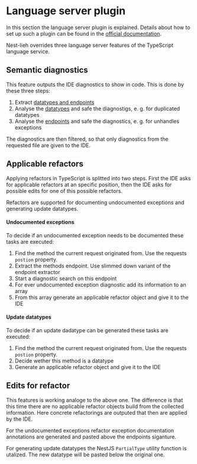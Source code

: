 # Language server plugin

In this section the language server plugin is explained.
Details about how to set up such a plugin can be found in the [official documentation](https://github.com/microsoft/TypeScript/wiki/Writing-a-Language-Service-Plugin).

Nest-lieh overrides three language server features of the TypeScript language service.

## Semantic diagnostics

This feature outputs the IDE diagnostics to show in code.
This is done by these three steps:

1. Extract [datatypes and endpoints](../extraction/README.md)
2. Analyse the [datatypes](../analyseDatatype/README.md) and safe the diagnostigs, e. g. for duplicated datatypes
3. Analyse the [endpoints](../analyseEndpoint/README.md) and safe the diagnostics, e. g. for unhandles exceptions

The diagnostics are then filtered, so that only diagnostics from the requested file are given to the IDE.

## Applicable refactors

Applying refactors in TypeScript is splitted into two steps. First the IDE asks for applicable refactors at an specific position, then the IDE asks for possible edits for one of this possible refactors.

Refactors are supported for documenting undocumented exceptions and generating update datatypes.

#### Undocumented exceptions

To decide if an undocumented exception needs to be documented these tasks are executed:

1. Find the method the current request originated from. Use the requests `postion` property.
2. Extract the methods endpoint. Use slimmed down variant of the endpoint extractor
3. Start a diagnostic search on this endpoint
4. For ever undocumented exception diagnostic add its information to an array
5. From this array generate an applicable refactor object and give it to the IDE

#### Update datatypes

To decide if an update dadatype can be generated these tasks are executed:

1. Find the method the current request originated from. Use the requests `postion` property.
2. Decide wether this method is a datatype
3. Generate an applicable refactor object and give it to the IDE

## Edits for refactor

This features is working analoge to the above one.
The difference is that this time there are no applicable refactor objects build from the collected information.
Here concrete refactorings are outputed that then are applied by the IDE.

For the undocumented exceptions refactor exception documentation annotations are generated and pasted above the endpoints siganture.

For generating update datatypes the NestJS `PartialType` utility function is utalized.
The new datatype will be pasted below the original one.